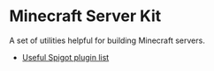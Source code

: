 # Minecraft Server Kit
A set of utilities helpful for building Minecraft servers.

- [Useful Spigot plugin list](/spigot-useful-plugins.md "Useful Spigot plugin list")
